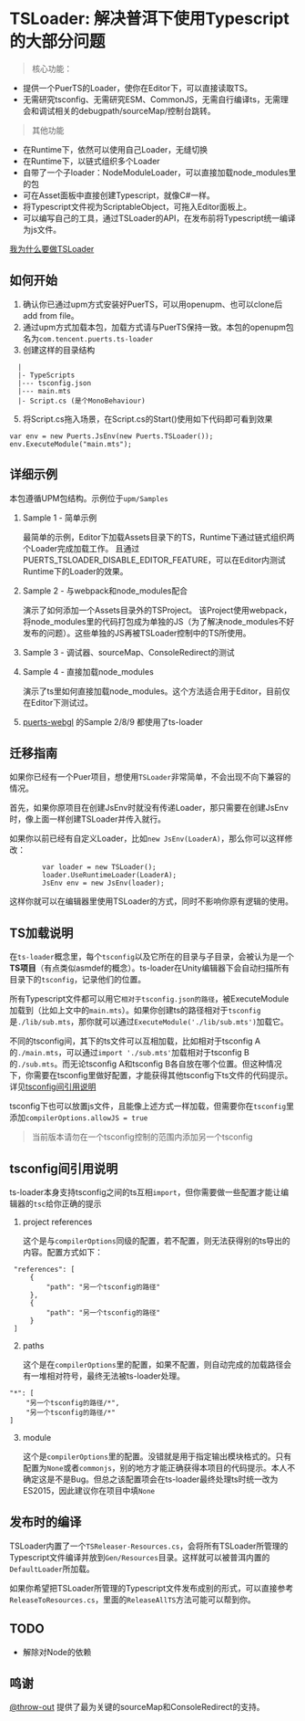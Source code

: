 # TSLoader: 解决普洱下使用Typescript的大部分问题

> 核心功能：

  * 提供一个PuerTS的Loader，使你在Editor下，可以直接读取TS。
  * 无需研究tsconfig、无需研究ESM、CommonJS，无需自行编译ts，无需理会和调试相关的debugpath/sourceMap/控制台跳转。

> 其他功能
  * 在Runtime下，依然可以使用自己Loader，无缝切换
  * 在Runtime下，以链式组织多个Loader
  * 自带了一个子loader：NodeModuleLoader，可以直接加载node_modules里的包
  * 可在Asset面板中直接创建Typescript，就像C#一样。
  * 将Typescript文件视为ScriptableObject，可拖入Editor面板上。
  * 可以编写自己的工具，通过TSLoader的API，在发布前将Typescript统一编译为js文件。
  
[我为什么要做TSLoader](https://zhuanlan.zhihu.com/p/614569767)

## 如何开始
1. 确认你已通过upm方式安装好PuerTS，可以用openupm、也可以clone后add from file。
2. 通过upm方式加载本包，加载方式请与PuerTS保持一致。本包的openupm包名为`com.tencent.puerts.ts-loader`
3. 创建这样的目录结构
  ```
    |
    |- TypeScripts
    |--- tsconfig.json
    |--- main.mts
    |- Script.cs (是个MonoBehaviour)
  ```
5. 将Script.cs拖入场景，在Script.cs的Start()使用如下代码即可看到效果
```
var env = new Puerts.JsEnv(new Puerts.TSLoader());
env.ExecuteModule("main.mts");
```
## 详细示例
本包遵循UPM包结构。示例位于`upm/Samples`
1. Sample 1 - 简单示例

    最简单的示例，Editor下加载Assets目录下的TS，Runtime下通过链式组织两个Loader完成加载工作。
    且通过PUERTS_TSLOADER_DISABLE_EDITOR_FEATURE，可以在Editor内测试Runtime下的Loader的效果。
2. Sample 2 - 与webpack和node_modules配合

    演示了如何添加一个Assets目录外的TSProject。
    该Project使用webpack，将node_modules里的代码打包成为单独的JS（为了解决node_modules不好发布的问题）。这些单独的JS再被TSLoader控制中的TS所使用。
3. Sample 3 - 调试器、sourceMap、ConsoleRedirect的测试
4. Sample 4 - 直接加载node_modules

    演示了ts里如何直接加载node_modules。这个方法适合用于Editor，目前仅在Editor下测试过。
5. [puerts-webgl](https://github.com/zombieyang/puerts_unity_webgl_demo) 的Sample 2/8/9 都使用了ts-loader


## 迁移指南
如果你已经有一个Puer项目，想使用`TSLoader`非常简单，不会出现不向下兼容的情况。

首先，如果你原项目在创建JsEnv时就没有传递Loader，那只需要在创建JsEnv时，像上面一样创建TSLoader并传入就行。

如果你以前已经有自定义Loader，比如`new JsEnv(LoaderA)`，那么你可以这样修改：
```
        var loader = new TSLoader();
        loader.UseRuntimeLoader(LoaderA);
        JsEnv env = new JsEnv(loader);

```
这样你就可以在编辑器里使用TSLoader的方式，同时不影响你原有逻辑的使用。


## TS加载说明
在`ts-loader`概念里，每个`tsconfig`以及它所在的目录与子目录，会被认为是一个**TS项目**（有点类似asmdef的概念）。ts-loader在Unity编辑器下会自动扫描所有目录下的`tsconfig`，记录他们的位置。

所有Typescript文件都可以用它`相对于tsconfig.json的路径`，被ExecuteModule加载到（比如上文中的`main.mts`）。如果你创建ts的路径相对于`tsconfig`是`./lib/sub.mts`，那你就可以通过`ExecuteModule('./lib/sub.mts')`加载它。

不同的tsconfig间，其下的ts文件可以互相加载，比如相对于tsconfig A的`./main.mts`，可以通过`import './sub.mts'`加载相对于tsconfig B的`./sub.mts`。而无论tsconfig A和tsconfig B各自放在哪个位置。但这种情况下，你需要在tsconfig里做好配置，才能获得其他tsconfig下ts文件的代码提示。详见[tsconfig间引用说明](#tsconfig间引用说明)

tsconfig下也可以放置js文件，且能像上述方式一样加载，但需要你在`tsconfig`里添加`compilerOptions.allowJS = true`

> 当前版本请勿在一个tsconfig控制的范围内添加另一个tsconfig

## tsconfig间引用说明
ts-loader本身支持tsconfig之间的ts互相`import`，但你需要做一些配置才能让编辑器的`tsc`给你正确的提示
1. project references
   
   这个是与`compilerOptions`同级的配置，若不配置，则无法获得别的ts导出的内容。配置方式如下：
```
 "references": [
     {
         "path": "另一个tsconfig的路径"
     },
     {
         "path": "另一个tsconfig的路径"
     }
 ]
```
2. paths
   
   这个是在`compilerOptions`里的配置，如果不配置，则自动完成的加载路径会有一堆相对符号，最终无法被ts-loader处理。
```
"*": [
    "另一个tsconfig的路径/*",
    "另一个tsconfig的路径/*"
]
```
3. module
   
   这个是`compilerOptions`里的配置。没错就是用于指定输出模块格式的。只有配置为`None`或者`commonjs`，别的地方才能正确获得本项目的代码提示。本人不确定这是不是Bug。但总之该配置项会在ts-loader最终处理ts时统一改为ES2015，因此建议你在项目中填`None`
   
## 发布时的编译
TSLoader内置了一个`TSReleaser-Resources.cs`，会将所有TSLoader所管理的Typescript文件编译并放到`Gen/Resources`目录。这样就可以被普洱内置的`DefaultLoader`所加载。

如果你希望把TSLoader所管理的Typescript文件发布成别的形式，可以直接参考`ReleaseToResources.cs`，里面的`ReleaseAllTS`方法可能可以帮到你。
   
## TODO
* 解除对Node的依赖

## 鸣谢
[@throw-out](https://github.com/throw-out) 提供了最为关键的sourceMap和ConsoleRedirect的支持。
